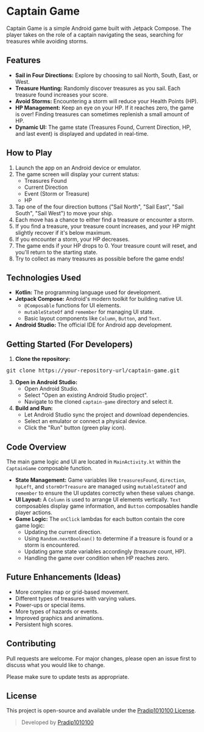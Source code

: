 # Captain Game

Captain Game is a simple Android game built with Jetpack Compose. The player takes on the role of a captain navigating the seas, searching for treasures while avoiding storms.

## Features

*   **Sail in Four Directions:** Explore by choosing to sail North, South, East, or West.
*   **Treasure Hunting:** Randomly discover treasures as you sail. Each treasure found increases your score.
*   **Avoid Storms:** Encountering a storm will reduce your Health Points (HP).
*   **HP Management:** Keep an eye on your HP. If it reaches zero, the game is over! Finding treasures can sometimes replenish a small amount of HP.
*   **Dynamic UI:** The game state (Treasures Found, Current Direction, HP, and last event) is displayed and updated in real-time.

## How to Play

1.  Launch the app on an Android device or emulator.
2.  The game screen will display your current status:
    *   Treasures Found
    *   Current Direction
    *   Event (Storm or Treasure)
    *   HP
3.  Tap one of the four direction buttons ("Sail North", "Sail East", "Sail South", "Sail West") to move your ship.
4.  Each move has a chance to either find a treasure or encounter a storm.
5.  If you find a treasure, your treasure count increases, and your HP might slightly recover if it's below maximum.
6.  If you encounter a storm, your HP decreases.
7.  The game ends if your HP drops to 0. Your treasure count will reset, and you'll return to the starting state.
8.  Try to collect as many treasures as possible before the game ends!

## Technologies Used

*   **Kotlin:** The programming language used for development.
*   **Jetpack Compose:** Android's modern toolkit for building native UI.
    *   `@Composable` functions for UI elements.
    *   `mutableStateOf` and `remember` for managing UI state.
    *   Basic layout components like `Column`, `Button`, and `Text`.
*   **Android Studio:** The official IDE for Android app development.

## Getting Started (For Developers)

1.  **Clone the repository:**
   <pre lang="bash">git clone https://your-repository-url/captain-game.git</pre>
3.  **Open in Android Studio:**
    *   Open Android Studio.
    *   Select "Open an existing Android Studio project".
    *   Navigate to the cloned `captain-game` directory and select it.
4.  **Build and Run:**
    *   Let Android Studio sync the project and download dependencies.
    *   Select an emulator or connect a physical device.
    *   Click the "Run" button (green play icon).

## Code Overview

The main game logic and UI are located in `MainActivity.kt` within the `CaptainGame` composable function.

*   **State Management:** Game variables like `treasuresFound`, `direction`, `hpLeft`, and `stormOrTreasure` are managed using `mutableStateOf` and `remember` to ensure the UI updates correctly when these values change.
*   **UI Layout:** A `Column` is used to arrange UI elements vertically. `Text` composables display game information, and `Button` composables handle player actions.
*   **Game Logic:** The `onClick` lambdas for each button contain the core game logic:
    *   Updating the current direction.
    *   Using `Random.nextBoolean()` to determine if a treasure is found or a storm is encountered.
    *   Updating game state variables accordingly (treasure count, HP).
    *   Handling the game over condition when HP reaches zero.

## Future Enhancements (Ideas)

*   More complex map or grid-based movement.
*   Different types of treasures with varying values.
*   Power-ups or special items.
*   More types of hazards or events.
*   Improved graphics and animations.
*   Persistent high scores.

## Contributing

Pull requests are welcome. For major changes, please open an issue first to discuss what you would like to change.

Please make sure to update tests as appropriate.

## License

This project is open-source and available under the [Pradip1010100 License](LICENSE.md).

> Developed by [Pradip1010100](https://github.com/Pradip1010100)
